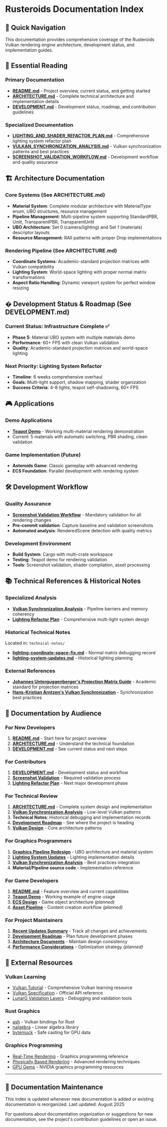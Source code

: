 # Rusteroids Documentation Index

## 📖 Quick Navigation

This documentation provides comprehensive coverage of the Rusteroids Vulkan rendering engine architecture, development status, and implementation guides.

## 🎯 Essential Reading

### Primary Documentation
- **[README.md](../README.md)** - Project overview, current status, and getting started
- **[ARCHITECTURE.md](ARCHITECTURE.md)** - Complete technical architecture and implementation details
- **[DEVELOPMENT.md](DEVELOPMENT.md)** - Development status, roadmap, and contribution guidelines

### Specialized Documentation
- **[LIGHTING_AND_SHADER_REFACTOR_PLAN.md](LIGHTING_AND_SHADER_REFACTOR_PLAN.md)** - Comprehensive lighting system refactor plan
- **[VULKAN_SYNCHRONIZATION_ANALYSIS.md](VULKAN_SYNCHRONIZATION_ANALYSIS.md)** - Vulkan synchronization patterns and best practices
- **[SCREENSHOT_VALIDATION_WORKFLOW.md](SCREENSHOT_VALIDATION_WORKFLOW.md)** - Development workflow and quality assurance

## 🏗️ Architecture Documentation

### Core Systems (See ARCHITECTURE.md)
- **Material System**: Complete modular architecture with MaterialType enum, UBO structures, resource management
- **Pipeline Management**: Multi-pipeline system supporting StandardPBR, Unlit, TransparentPBR, TransparentUnlit
- **UBO Architecture**: Set 0 (camera/lighting) and Set 1 (materials) descriptor layouts
- **Resource Management**: RAII patterns with proper Drop implementations

### Rendering Pipeline (See ARCHITECTURE.md)
- **Coordinate Systems**: Academic-standard projection matrices with Vulkan compatibility
- **Lighting System**: World-space lighting with proper normal matrix transformations
- **Aspect Ratio Handling**: Dynamic viewport system for perfect window resizing

## � Development Status & Roadmap (See DEVELOPMENT.md)

### Current Status: Infrastructure Complete ✅
- **Phase 5**: Material UBO system with multiple materials demo
- **Performance**: 60+ FPS with clean Vulkan validation
- **Quality**: Academic-standard projection matrices and world-space lighting

### Next Priority: Lighting System Refactor
- **Timeline**: 6 weeks comprehensive overhaul
- **Goals**: Multi-light support, shadow mapping, shader organization
- **Success Criteria**: 4-8 lights, teapot self-shadowing, 60+ FPS

## 🎮 Applications

### Demo Applications
- **[Teapot Demo](../teapot_app/src/main.rs)** - Working multi-material rendering demonstration
- Current: 5 materials with automatic switching, PBR shading, clean validation

### Game Implementation (Future)
- **Asteroids Game**: Classic gameplay with advanced rendering
- **ECS Foundation**: Parallel development with rendering system

## 🛠️ Development Workflow

### Quality Assurance
- **[Screenshot Validation Workflow](SCREENSHOT_VALIDATION_WORKFLOW.md)** - Mandatory validation for all rendering changes
- **Pre-commit validation**: Capture baseline and validation screenshots
- **Automated analysis**: RenderedScene detection with quality metrics

### Development Environment
- **Build System**: Cargo with multi-crate workspace
- **Testing**: Teapot demo for rendering validation
- **Tools**: Screenshot validation, shader compilation, asset processing

## 📚 Technical References & Historical Notes

### Specialized Analysis
- **[Vulkan Synchronization Analysis](VULKAN_SYNCHRONIZATION_ANALYSIS.md)** - Pipeline barriers and memory coherency
- **[Lighting Refactor Plan](LIGHTING_AND_SHADER_REFACTOR_PLAN.md)** - Comprehensive multi-light system design

### Historical Technical Notes
Located in: `technical-notes/`
- **[lighting-coordinate-space-fix.md](technical-notes/lighting-coordinate-space-fix.md)** - Normal matrix debugging record
- **[lighting-system-updates.md](technical-notes/lighting-system-updates.md)** - Historical lighting planning

### External References
- **[Johannes Unterguggenberger's Projection Matrix Guide](https://johannesugb.github.io/gpu-programming/setting-up-a-proper-vulkan-projection-matrix/)** - Academic standard for projection matrices
- **[Hans-Kristian Arntzen's Vulkan Synchronization](https://themaister.net/blog/)** - Synchronization best practices

## 🎯 Documentation by Audience

### For New Developers
1. **[README.md](../README.md)** - Start here for project overview
2. **[ARCHITECTURE.md](ARCHITECTURE.md)** - Understand the technical foundation
3. **[DEVELOPMENT.md](DEVELOPMENT.md)** - See current status and next steps

### For Contributors
1. **[DEVELOPMENT.md](DEVELOPMENT.md)** - Development status and workflow
2. **[Screenshot Validation](SCREENSHOT_VALIDATION_WORKFLOW.md)** - Required validation process
3. **[Lighting Refactor Plan](LIGHTING_AND_SHADER_REFACTOR_PLAN.md)** - Next major development phase

### For Technical Review
1. **[ARCHITECTURE.md](ARCHITECTURE.md)** - Complete system design and implementation
2. **[Vulkan Synchronization Analysis](VULKAN_SYNCHRONIZATION_ANALYSIS.md)** - Low-level Vulkan patterns
3. **Technical Notes**: Historical debugging and implementation records
3. **[Development Roadmap](DEVELOPMENT_ROADMAP.md)** - See where the project is heading
4. **[Vulkan Design](VULKAN_DESIGN.md)** - Core architecture patterns

### For Graphics Programmers
1. **[Graphics Pipeline Redesign](GRAPHICS_PIPELINE_REDESIGN.md)** - UBO architecture and material system
2. **[Lighting System Updates](lighting-system-updates.md)** - Lighting implementation details
3. **[Vulkan Synchronization Analysis](VULKAN_SYNCHRONIZATION_ANALYSIS.md)** - Best practices integration
4. **Material/Pipeline source code** - Implementation reference

### For Game Developers
1. **[README.md](../README.md)** - Feature overview and current capabilities
2. **[Teapot Demo](../teapot_app/src/main.rs)** - Working example of engine usage
3. **[ECS Design](ECS_DESIGN.md)** - Game object architecture *(planned)*
4. **[Asset Pipeline](ASSET_PIPELINE.md)** - Content creation workflow *(planned)*

### For Project Maintainers
1. **[Recent Updates Summary](RECENT_UPDATES_SUMMARY.md)** - Track all changes and achievements
2. **[Development Roadmap](DEVELOPMENT_ROADMAP.md)** - Plan future development phases
3. **[Architecture Documents](VULKAN_DESIGN.md)** - Maintain design consistency
4. **[Performance Considerations](PERFORMANCE_GUIDE.md)** - Optimization strategy *(planned)*

## 🔗 External Resources

### Vulkan Learning
- [Vulkan Tutorial](https://vulkan-tutorial.com/) - Comprehensive Vulkan learning resource
- [Vulkan Specification](https://www.khronos.org/vulkan/) - Official API reference
- [LunarG Validation Layers](https://vulkan.lunarg.com/doc/sdk) - Debugging and validation tools

### Rust Graphics
- [ash](https://docs.rs/ash/) - Vulkan bindings for Rust
- [nalgebra](https://nalgebra.org/) - Linear algebra library
- [bytemuck](https://docs.rs/bytemuck/) - Safe casting for GPU data

### Graphics Programming
- [Real-Time Rendering](http://www.realtimerendering.com/) - Graphics programming reference
- [Physically Based Rendering](https://pbr-book.org/) - Advanced rendering techniques
- [GPU Gems](https://developer.nvidia.com/gpugems) - NVIDIA graphics programming resources

---

## 📝 Documentation Maintenance

This index is updated whenever new documentation is added or existing documentation is reorganized. Last updated: August 2025

For questions about documentation organization or suggestions for new documentation, see the project's contribution guidelines or open an issue.
